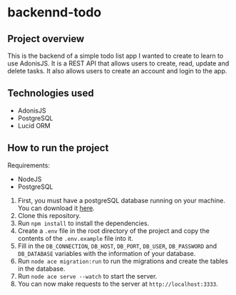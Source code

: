 # backennd-todo

## Project overview

This is the backend of a simple todo list app I wanted to create to learn to use AdonisJS. It is a REST API that allows users to create, read, update and delete tasks. It also allows users to create an account and login to the app.

## Technologies used

- AdonisJS
- PostgreSQL
- Lucid ORM

## How to run the project

Requirements:
- NodeJS
- PostgreSQL

1. First, you must have a postgreSQL database running on your machine. You can download it [here](https://www.postgresql.org/download/).
2. Clone this repository.
3. Run `npm install` to install the dependencies.
4. Create a `.env` file in the root directory of the project and copy the contents of the `.env.example` file into it.
5. Fill in the `DB_CONNECTION`, `DB_HOST`, `DB_PORT`, `DB_USER`, `DB_PASSWORD` and `DB_DATABASE` variables with the information of your database.
6. Run `node ace migration:run` to run the migrations and create the tables in the database.
7. Run `node ace serve --watch` to start the server.
8. You can now make requests to the server at `http://localhost:3333`.